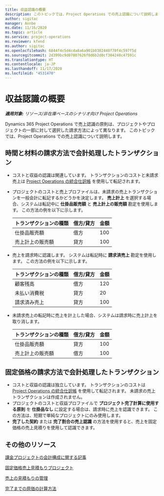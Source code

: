 ```yaml
---
title: 収益認識の概要
description: このトピックでは、Project Operations での売上認識について説明します。
author: sigitac
manager: Annbe
ms.date: 11/16/2020
ms.topic: article
ms.service: project-operations
ms.reviewer: kfend
ms.author: sigitac
ms.openlocfilehash: 6844f4c5d4cda8a6a901b0302448f70f4c597f5d
ms.sourcegitcommit: 2d399bc9d07807626f0d6b2d0cf304240c47591c
ms.translationtype: HT
ms.contentlocale: ja-JP
ms.lasthandoff: 11/17/2020
ms.locfileid: "4531470"
---
```

# <a name="revenue-recognition-overview"></a>収益認識の概要

_**適用対象:** リソース/非在庫ベースのシナリオ向け Project Operations_

Dynamics 365 Project Operations で売上認識の原則は、プロジェクトやプロジェクトの一部に対して選択した請求方法によって異なります。 このトピックでは、Project Operations での売上認識について説明します。

## <a name="transactions-accounted-using-time-and-material-billing-method"></a>時間と材料の請求方法で会計処理したトランザクション

- コストと収益の認識は関連しています。 トランザクションのコストと未請求売上は [Project Operations の統合仕訳帳](../project-accounting/project-operations-integration-journal.md) を使用して転記されます。
- プロジェクトのコストと売上プロファイルは、未請求の売上トランザクションを一般会計に転記するかどうかを決定します。 **売上計上** を選択する場合、システムは転記中に **仕掛品販売額** と **売上計上の販売額** 勘定を使用します。 この方法の例を以下に示します。  

  | トランザクションの種類 | 借方/貸方 | 金額 |
  | --- | --- | --- |
  | 仕掛品販売額 | 借方 | 100 |
  | 売上計上の販売額 | 貸方 | 100 |

- 売上を請求時に認識します。 システムは転記時に **請求済売上** 勘定を使用します。 この方法の例を以下に示します。  

  | トランザクションの種類 | 借方/貸方 | 金額 |
  | --- | --- | --- |
  | 顧客残高 | 借方 | 120 |
  | 未払い消費税 | 貸方 | 20 |
  | 請求済み売上 | 貸方 | 100 |

- 未請求売上の転記時に売上を計上した場合、システムは請求時に売上計上を取り消します。

  | トランザクションの種類 | 借方/貸方 | 金額 |
  | --- | --- | --- |
  | 仕掛品販売額 | 貸方 | 100 |
  | 売上計上の販売額 | 借方 | 100 |

## <a name="transactions-accounted-using-the-fixed-price-billing-method"></a>固定価格の請求方法で会計処理したトランザクション

- コストと収益の認識は独立しています。 トランザクションのコストは [Project Operations の統合仕訳帳](../project-accounting/project-operations-integration-journal.md) を使用して転記されます。 未請求の売上トランザクションは作成されません。
- プロジェクトのコストと収益プロファイルで **プロジェクト完了計算に使用する原則** を **仕掛品なし** に設定する場合は、請求時に売上を認識できます。 この方法は、短期で単純なプロジェクトにのみ使用します。
- **完了した契約** または **完了割合の売上認識** の方法を使用すると、売上を固定価格の売上見積りを使用して認識できます。

## <a name="additional-resources"></a>その他のリソース
[課金プロジェクトの会計構成に関する記事](../project-accounting/configure-accounting-billable-projects.md)

[固定価格売上見積もりプロジェクト](rev-rec-percentage-completion-method.md)

[売上の見積もりの管理](rev-rec-completed-contract-method.md)

[完了までの原価の計算方法](cost-complete-methods.md)
